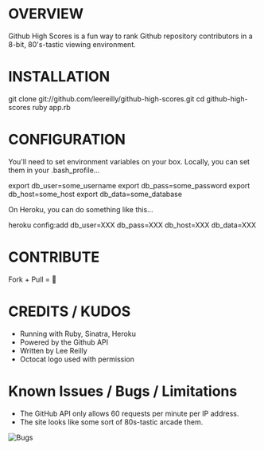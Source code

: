 # OVERVIEW

Github High Scores is a fun way to rank Github repository contributors in a 8-bit, 80's-tastic viewing environment.

# INSTALLATION

   git clone git://github.com/leereilly/github-high-scores.git
   cd github-high-scores
   ruby app.rb

# CONFIGURATION

You'll need to set environment variables on your box. Locally, you can set them in your .bash_profile...

   export db_user=some_username
   export db_pass=some_password
   export db_host=some_host
   export db_data=some_database

On Heroku, you can do something like this...

   heroku config:add db_user=XXX db_pass=XXX db_host=XXX db_data=XXX

# CONTRIBUTE

Fork + Pull = :beer:

# CREDITS / KUDOS
* Running with Ruby, Sinatra, Heroku
* Powered by the Github API
* Written by Lee Reilly
* Octocat logo used with permission

# Known Issues / Bugs / Limitations
* The GitHub API only allows 60 requests per minute per IP address.
* The site looks like some sort of 80s-tastic arcade them.

![Bugs](http://i.imgur.com/K8vsw.gif "Bugs")